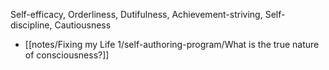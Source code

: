 Self-efficacy, 
Orderliness, 
Dutifulness, 
Achievement-striving, 
Self-discipline, 
Cautiousness



- [[notes/Fixing my Life 1/self-authoring-program/What is the true nature of consciousness?]]